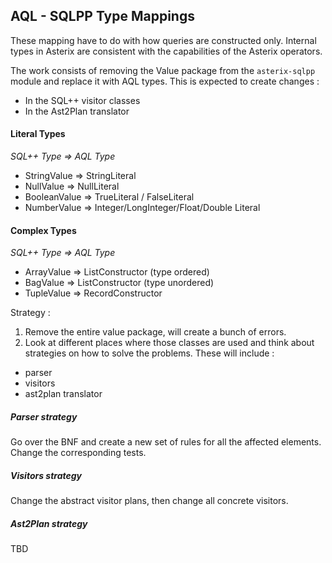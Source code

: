 ## AQL - SQLPP Type Mappings

These mapping have to do with how queries are constructed only. Internal types in Asterix are consistent with the capabilities of the Asterix operators.

The work consists of removing the Value package from the `asterix-sqlpp` module and replace it with AQL types. This is expected to create changes :

 - In the SQL++ visitor classes
 - In the Ast2Plan translator

#### Literal Types

*SQL++ Type => AQL Type*

 - StringValue => StringLiteral
 - NullValue => NullLiteral
 - BooleanValue => TrueLiteral / FalseLiteral
 - NumberValue => Integer/LongInteger/Float/Double Literal

#### Complex Types

*SQL++ Type => AQL Type*

- ArrayValue => ListConstructor (type ordered)
- BagValue => ListConstructor (type unordered)
- TupleValue => RecordConstructor

Strategy :

 1. Remove the entire value package, will create a bunch of errors.
 2. Look at different places where those classes are used and think about strategies on how to solve the problems. These will include : 
   - parser
   - visitors
   - ast2plan translator

##### Parser strategy 

Go over the BNF and create a new set of rules for all the affected elements. Change the corresponding tests.

##### Visitors strategy

Change the abstract visitor plans, then change all concrete visitors.

##### Ast2Plan strategy

TBD
